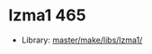 # lzma1 465
 - Library: [master/make/libs/lzma1/](https://github.com/Freetz-NG/freetz-ng/tree/master/make/libs/lzma1/)

